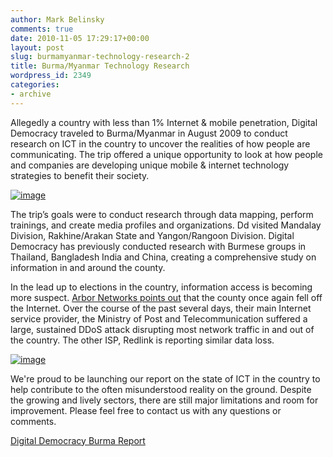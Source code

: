 ```yaml
---
author: Mark Belinsky
comments: true
date: 2010-11-05 17:29:17+00:00
layout: post
slug: burmamyanmar-technology-research-2
title: Burma/Myanmar Technology Research
wordpress_id: 2349
categories:
- archive
---
```


Allegedly a country with less than 1% Internet & mobile penetration,
Digital Democracy traveled to Burma/Myanmar in August 2009 to conduct research on ICT in the country to uncover the realities of how people are communicating. The trip offered a unique opportunity to look at how people and companies are developing unique mobile & internet technology strategies to benefit their society.

[![image](http://digital-democracy.org/wp-content/uploads/2010/11/burmaddos-300x200.jpg)](http://digital-democracy.org/?attachment_id=2343)

The tripʼs goals were to conduct research through data mapping, perform trainings, and create media profiles and organizations. Dd visited Mandalay Division, Rakhine/Arakan State and Yangon/Rangoon Division. Digital Democracy has previously conducted research with Burmese groups in Thailand, Bangladesh India and China, creating a comprehensive study on information in and around the county.

In the lead up to elections in the country, information access is becoming more suspect. [Arbor Networks points out](http://asert.arbornetworks.com/2010/11/attac-severs-myanmar-internet/) that the county once again fell off the Internet. Over the course of the past several days, their main Internet service provider, the Ministry of Post and Telecommunication suffered a large, sustained DDoS attack disrupting most network traffic in and out of the country. The other ISP, Redlink is reporting similar data loss.


[![image](http://farm5.static.flickr.com/4057/5147023144_cdc71c82eb_b.jpg)](http://asert.arbornetworks.com/2010/11/attac-severs-myanmar-internet/)


We're proud to be launching our report on the state of ICT in the country to help contribute to the often misunderstood reality on the ground. Despite the growing and lively sectors, there are still major limitations and room for improvement. Please feel free to contact us with any questions or comments.

[Digital Democracy Burma Report](http://www.scribd.com/doc/41186709/Digital-Democracy-Burma-Report)
